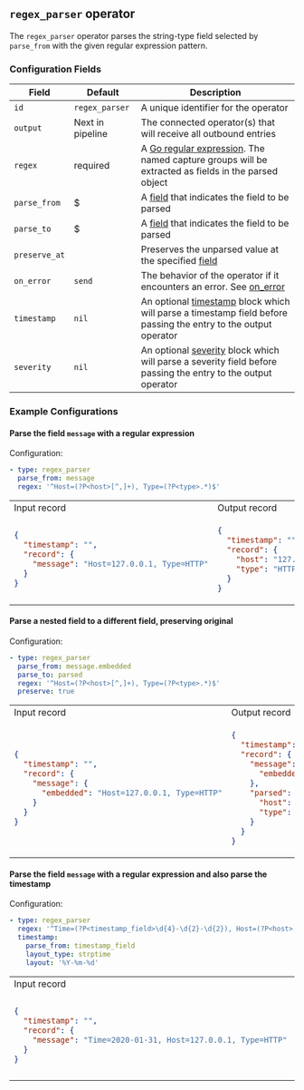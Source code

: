 ## `regex_parser` operator

The `regex_parser` operator parses the string-type field selected by `parse_from` with the given regular expression pattern.

### Configuration Fields

| Field         | Default          | Description                                                                                                                                     |
| ---           | ---              | ---                                                                                                                                             |
| `id`          | `regex_parser`   | A unique identifier for the operator                                                                                                            |
| `output`      | Next in pipeline | The connected operator(s) that will receive all outbound entries                                                                                |
| `regex`       | required         | A [Go regular expression](https://github.com/google/re2/wiki/Syntax). The named capture groups will be extracted as fields in the parsed object |
| `parse_from`  | $                | A [field](/docs/types/field.md) that indicates the field to be parsed                                                                           |
| `parse_to`    | $                | A [field](/docs/types/field.md) that indicates the field to be parsed                                                                           |
| `preserve_at` |                  | Preserves the unparsed value at the specified [field](/docs/types/field.md)                                                                     |
| `on_error`    | `send`           | The behavior of the operator if it encounters an error. See [on_error](/docs/types/on_error.md)                                                 |
| `timestamp`   | `nil`            | An optional [timestamp](/docs/types/timestamp.md) block which will parse a timestamp field before passing the entry to the output operator      |
| `severity`    | `nil`            | An optional [severity](/docs/types/severity.md) block which will parse a severity field before passing the entry to the output operator         |

### Example Configurations


#### Parse the field `message` with a regular expression

Configuration:
```yaml
- type: regex_parser
  parse_from: message
  regex: '^Host=(?P<host>[^,]+), Type=(?P<type>.*)$'
```

<table>
<tr><td> Input record </td> <td> Output record </td></tr>
<tr>
<td>

```json
{
  "timestamp": "",
  "record": {
    "message": "Host=127.0.0.1, Type=HTTP"
  }
}
```

</td>
<td>

```json
{
  "timestamp": "",
  "record": {
    "host": "127.0.0.1",
    "type": "HTTP"
  }
}
```

</td>
</tr>
</table>

#### Parse a nested field to a different field, preserving original

Configuration:
```yaml
- type: regex_parser
  parse_from: message.embedded
  parse_to: parsed
  regex: '^Host=(?P<host>[^,]+), Type=(?P<type>.*)$'
  preserve: true
```

<table>
<tr><td> Input record </td> <td> Output record </td></tr>
<tr>
<td>

```json
{
  "timestamp": "",
  "record": {
    "message": {
      "embedded": "Host=127.0.0.1, Type=HTTP"
    }
  }
}
```

</td>
<td>

```json
{
  "timestamp": "",
  "record": {
    "message": {
      "embedded": "Host=127.0.0.1, Type=HTTP"
    },
    "parsed": {
      "host": "127.0.0.1",
      "type": "HTTP"
    }
  }
}
```

</td>
</tr>
</table>


#### Parse the field `message` with a regular expression and also parse the timestamp

Configuration:
```yaml
- type: regex_parser
  regex: '^Time=(?P<timestamp_field>\d{4}-\d{2}-\d{2}), Host=(?P<host>[^,]+), Type=(?P<type>.*)$'
  timestamp:
    parse_from: timestamp_field
    layout_type: strptime
    layout: '%Y-%m-%d'
```

<table>
<tr><td> Input record </td> <td> Output record </td></tr>
<tr>
<td>

```json
{
  "timestamp": "",
  "record": {
    "message": "Time=2020-01-31, Host=127.0.0.1, Type=HTTP"
  }
}
```

</td>
<td>

```json
{
  "timestamp": "2020-01-31T00:00:00-00:00",
  "record": {
    "host": "127.0.0.1",
    "type": "HTTP"
  }
}
```

</td>
</tr>
</table>
